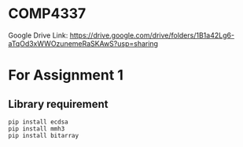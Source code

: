 # COMP4337
Google Drive Link: https://drive.google.com/drive/folders/1B1a42Lg6-aTqOd3xWWOzunemeRaSKAwS?usp=sharing

# For Assignment 1
## Library requirement

```
pip install ecdsa
pip install mmh3
pip install bitarray
```
